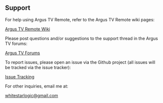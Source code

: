 ## Support

For help using Argus TV Remote, refer to the Argus TV Remote wiki pages:

[Argus TV Remote Wiki](https://github.com/mrichards957/ArgusTVRemote/wiki)

Please post questions and/or suggestions to the support thread in the Argus TV forums:

[Argus TV Forums](https://www.argus-tv.com/forum/viewforum.php?f=56)

To report issues, please open an issue via the Github project (all issues will be tracked via the issue tracker):

[Issue Tracking](https://github.com/mrichards957/ArgusTVRemote/issues)

For other inquiries, email me at:

[whitestarlogic@gmail.com](mailto:whitestarlogic@gmail.com)

